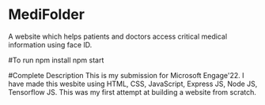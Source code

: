 # MediFolder
A website which helps patients and doctors access critical medical information using face ID.

#To run 
npm install 
npm start

#Complete Description
This is my submission for Microsoft Engage'22. I have made this wesbite using HTML, CSS, JavaScript, Express JS, Node JS, Tensorflow JS. 
This was my first attempt at building a website from scratch. 
